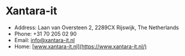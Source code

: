 # Xantara-it

* Address: Laan van Oversteen 2, 2289CX Rijswijk, The Netherlands
* Phone: +31 70 205 02 90
* Email: [info@xantara-it.nl](mailto:info@xantara-it.nl)
* Home: [www.xantara-it.nl](https://www.xantara-it.nl/)
